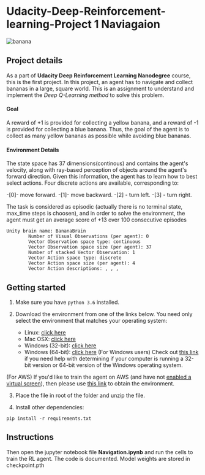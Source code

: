 # Udacity-Deep-Reinforcement-learning-Project 1 Naviagaion
![banana](Image/banana.gif)

## Project details

As a part of **Udacity Deep Reinforcement Learning Nanodegree** course, this is the first project. In this project, an agent has to navigate and collect bananas in a large, square world. This is an assignment to understand and implement the *Deep Q-Learning method* to solve this problem.

#### Goal 

A reward of +1 is provided for collecting a yellow banana, and a reward of -1 is provided for collecting a blue banana. Thus, the goal of the agent is to collect as many yellow bananas as possible while avoiding blue bananas.


#### Environment Details
The state space has 37 dimensions(continous) and contains the agent's velocity, along with ray-based perception of objects around the agent's forward direction. Given this information, the agent has to learn how to best select actions. Four discrete actions are available, corresponding to:

-[0]- move forward.
-[1]- move backward.
-[2] - turn left.
-[3] - turn right.

The task is considered as episodic (actually there is no terminal state, max_time steps is choosen), and in order to solve the environment, the agent must get an average score of +13 over 100 consecutive episodes

```
Unity brain name: BananaBrain
        Number of Visual Observations (per agent): 0
        Vector Observation space type: continuous
        Vector Observation space size (per agent): 37
        Number of stacked Vector Observation: 1
        Vector Action space type: discrete
        Vector Action space size (per agent): 4
        Vector Action descriptions: , , , 
```


## Getting started

1. Make sure you have `python 3.6` installed.

2. Download the environment from one of the links below. You need only select the environment that matches your operating system:

    - Linux: [click here](https://s3-us-west-1.amazonaws.com/udacity-drlnd/P1/Banana/Banana_Linux.zip)
    - Mac OSX: [click here](https://s3-us-west-1.amazonaws.com/udacity-drlnd/P1/Banana/Banana.app.zip)
    - Windows (32-bit): [click here](https://s3-us-west-1.amazonaws.com/udacity-drlnd/P1/Banana/Banana_Windows_x86.zip)
    - Windows (64-bit): [click here](https://s3-us-west-1.amazonaws.com/udacity-drlnd/P1/Banana/Banana_Windows_x86_64.zip)
(For Windows users) Check out [this link](https://support.microsoft.com/en-us/help/827218/how-to-determine-whether-a-computer-is-running-a-32-bit-version-or-64) if you need help with determining if your computer is running a 32-bit version or 64-bit version of the Windows operating system.

(For AWS) If you'd like to train the agent on AWS (and have not [enabled a virtual screen](https://github.com/Unity-Technologies/ml-agents/blob/master/docs/Training-on-Amazon-Web-Service.md)), then please use [this link](https://s3-us-west-1.amazonaws.com/udacity-drlnd/P1/Banana/Banana_Linux_NoVis.zip) to obtain the environment.

3. Place the file in root of the folder and unzip the file.

4. Install other dependencies:

```
pip install -r requirements.txt
```

## Instructions

Then open the jupyter notebook file **Navigation.ipynb** and run the cells to train the RL agent. The code is documented.
Model weights are stored in checkpoint.pth
